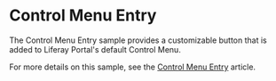 # Control Menu Entry

The Control Menu Entry sample provides a customizable button that is added to
Liferay Portal's default Control Menu.

For more details on this sample, see the
[Control Menu Entry](https://dev.liferay.com/develop/reference/-/knowledge_base/7-0/control-menu-entry)
article.